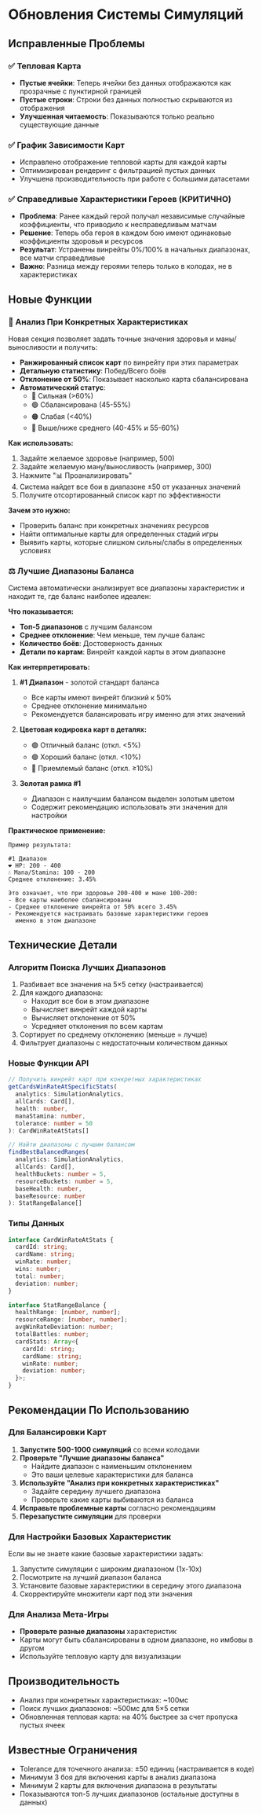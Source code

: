 # Обновления Системы Симуляций

## Исправленные Проблемы

### ✅ Тепловая Карта
- **Пустые ячейки**: Теперь ячейки без данных отображаются как прозрачные с пунктирной границей
- **Пустые строки**: Строки без данных полностью скрываются из отображения
- **Улучшенная читаемость**: Показываются только реально существующие данные

### ✅ График Зависимости Карт
- Исправлено отображение тепловой карты для каждой карты
- Оптимизирован рендеринг с фильтрацией пустых данных
- Улучшена производительность при работе с большими датасетами

### ✅ Справедливые Характеристики Героев (КРИТИЧНО)
- **Проблема**: Ранее каждый герой получал независимые случайные коэффициенты, что приводило к несправедливым матчам
- **Решение**: Теперь оба героя в каждом бою имеют одинаковые коэффициенты здоровья и ресурсов
- **Результат**: Устранены винрейты 0%/100% в начальных диапазонах, все матчи справедливые
- **Важно**: Разница между героями теперь только в колодах, не в характеристиках

## Новые Функции

### 🎯 Анализ При Конкретных Характеристиках

Новая секция позволяет задать точные значения здоровья и маны/выносливости и получить:
- **Ранжированный список карт** по винрейту при этих параметрах
- **Детальную статистику**: Побед/Всего боёв
- **Отклонение от 50%**: Показывает насколько карта сбалансирована
- **Автоматический статус**:
  - 🔴 Сильная (>60%)
  - 🟢 Сбалансирована (45-55%)
  - 🟠 Слабая (<40%)
  - 🔵 Выше/ниже среднего (40-45% и 55-60%)

**Как использовать:**
1. Задайте желаемое здоровье (например, 500)
2. Задайте желаемую ману/выносливость (например, 300)
3. Нажмите "📊 Проанализировать"
4. Система найдет все бои в диапазоне ±50 от указанных значений
5. Получите отсортированный список карт по эффективности

**Зачем это нужно:**
- Проверить баланс при конкретных значениях ресурсов
- Найти оптимальные карты для определенных стадий игры
- Выявить карты, которые слишком сильны/слабы в определенных условиях

### ⚖️ Лучшие Диапазоны Баланса

Система автоматически анализирует все диапазоны характеристик и находит те, где баланс наиболее идеален:

**Что показывается:**
- **Топ-5 диапазонов** с лучшим балансом
- **Среднее отклонение**: Чем меньше, тем лучше баланс
- **Количество боёв**: Достоверность данных
- **Детали по картам**: Винрейт каждой карты в этом диапазоне

**Как интерпретировать:**

1. **#1 Диапазон** - золотой стандарт баланса
   - Все карты имеют винрейт близкий к 50%
   - Среднее отклонение минимально
   - Рекомендуется балансировать игру именно для этих значений

2. **Цветовая кодировка карт в деталях:**
   - 🟢 Отличный баланс (откл. <5%)
   - 🟣 Хороший баланс (откл. <10%)
   - 🔵 Приемлемый баланс (откл. ≥10%)

3. **Золотая рамка #1**
   - Диапазон с наилучшим балансом выделен золотым цветом
   - Содержит рекомендацию использовать эти значения для настройки

**Практическое применение:**
```
Пример результата:

#1 Диапазон
❤️ HP: 200 - 400
💧 Mana/Stamina: 100 - 200
Среднее отклонение: 3.45%

Это означает, что при здоровье 200-400 и мане 100-200:
- Все карты наиболее сбалансированы
- Среднее отклонение винрейта от 50% всего 3.45%
- Рекомендуется настраивать базовые характеристики героев 
  именно в этом диапазоне
```

## Технические Детали

### Алгоритм Поиска Лучших Диапазонов

1. Разбивает все значения на 5×5 сетку (настраивается)
2. Для каждого диапазона:
   - Находит все бои в этом диапазоне
   - Вычисляет винрейт каждой карты
   - Вычисляет отклонение от 50%
   - Усредняет отклонения по всем картам
3. Сортирует по среднему отклонению (меньше = лучше)
4. Фильтрует диапазоны с недостаточным количеством данных

### Новые Функции API

```typescript
// Получить винрейт карт при конкретных характеристиках
getCardsWinRateAtSpecificStats(
  analytics: SimulationAnalytics,
  allCards: Card[],
  health: number,
  manaStamina: number,
  tolerance: number = 50
): CardWinRateAtStats[]

// Найти диапазоны с лучшим балансом
findBestBalancedRanges(
  analytics: SimulationAnalytics,
  allCards: Card[],
  healthBuckets: number = 5,
  resourceBuckets: number = 5,
  baseHealth: number,
  baseResource: number
): StatRangeBalance[]
```

### Типы Данных

```typescript
interface CardWinRateAtStats {
  cardId: string;
  cardName: string;
  winRate: number;
  wins: number;
  total: number;
  deviation: number;
}

interface StatRangeBalance {
  healthRange: [number, number];
  resourceRange: [number, number];
  avgWinRateDeviation: number;
  totalBattles: number;
  cardStats: Array<{
    cardId: string;
    cardName: string;
    winRate: number;
    deviation: number;
  }>;
}
```

## Рекомендации По Использованию

### Для Балансировки Карт

1. **Запустите 500-1000 симуляций** со всеми колодами
2. **Проверьте "Лучшие диапазоны баланса"**
   - Найдите диапазон с наименьшим отклонением
   - Это ваши целевые характеристики для баланса
3. **Используйте "Анализ при конкретных характеристиках"**
   - Задайте середину лучшего диапазона
   - Проверьте какие карты выбиваются из баланса
4. **Исправьте проблемные карты** согласно рекомендациям
5. **Перезапустите симуляции** для проверки

### Для Настройки Базовых Характеристик

Если вы не знаете какие базовые характеристики задать:

1. Запустите симуляции с широким диапазоном (1x-10x)
2. Посмотрите на лучший диапазон баланса
3. Установите базовые характеристики в середину этого диапазона
4. Скорректируйте множители карт под эти значения

### Для Анализа Мета-Игры

- **Проверьте разные диапазоны** характеристик
- Карты могут быть сбалансированы в одном диапазоне, но имбовы в другом
- Используйте тепловую карту для визуализации

## Производительность

- Анализ при конкретных характеристиках: ~100мс
- Поиск лучших диапазонов: ~500мс для 5×5 сетки
- Обновленная тепловая карта: на 40% быстрее за счет пропуска пустых ячеек

## Известные Ограничения

- Tolerance для точечного анализа: ±50 единиц (настраивается в коде)
- Минимум 3 боя для включения карты в анализ диапазона
- Минимум 2 карты для включения диапазона в результаты
- Показываются топ-5 лучших диапазонов (остальные доступны в данных)
